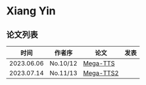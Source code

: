 # Xiang Yin

## 论文列表

| 时间 | 作者序 | 论文 | 发表 |
|:-:|:-:|---|---|
| 2023.06.06 | No.10/12 | [Mega-TTS](../Models/Speech_LLM/2023.06.06_Mega-TTS.md) |
| 2023.07.14 | No.11/13 | [Mega-TTS2](../Models/Speech_LLM/2023.07.14_Mega-TTS2.md) |